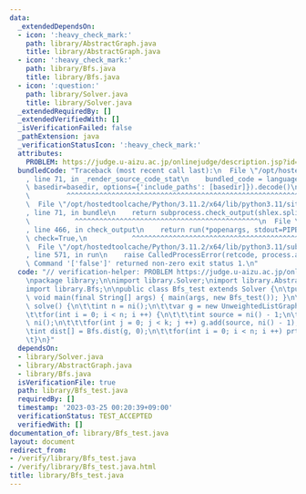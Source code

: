 ```yaml
---
data:
  _extendedDependsOn:
  - icon: ':heavy_check_mark:'
    path: library/AbstractGraph.java
    title: library/AbstractGraph.java
  - icon: ':heavy_check_mark:'
    path: library/Bfs.java
    title: library/Bfs.java
  - icon: ':question:'
    path: library/Solver.java
    title: library/Solver.java
  _extendedRequiredBy: []
  _extendedVerifiedWith: []
  _isVerificationFailed: false
  _pathExtension: java
  _verificationStatusIcon: ':heavy_check_mark:'
  attributes:
    PROBLEM: https://judge.u-aizu.ac.jp/onlinejudge/description.jsp?id=ALDS1_11_C
  bundledCode: "Traceback (most recent call last):\n  File \"/opt/hostedtoolcache/Python/3.11.2/x64/lib/python3.11/site-packages/onlinejudge_verify/documentation/build.py\"\
    , line 71, in _render_source_code_stat\n    bundled_code = language.bundle(stat.path,\
    \ basedir=basedir, options={'include_paths': [basedir]}).decode()\n          \
    \         ^^^^^^^^^^^^^^^^^^^^^^^^^^^^^^^^^^^^^^^^^^^^^^^^^^^^^^^^^^^^^^^^^^^^^^^^^^^^^^^^^\n\
    \  File \"/opt/hostedtoolcache/Python/3.11.2/x64/lib/python3.11/site-packages/onlinejudge_verify/languages/user_defined.py\"\
    , line 71, in bundle\n    return subprocess.check_output(shlex.split(command))\n\
    \           ^^^^^^^^^^^^^^^^^^^^^^^^^^^^^^^^^^^^^^^^^^^^^\n  File \"/opt/hostedtoolcache/Python/3.11.2/x64/lib/python3.11/subprocess.py\"\
    , line 466, in check_output\n    return run(*popenargs, stdout=PIPE, timeout=timeout,\
    \ check=True,\n           ^^^^^^^^^^^^^^^^^^^^^^^^^^^^^^^^^^^^^^^^^^^^^^^^^^^^^^^^^\n\
    \  File \"/opt/hostedtoolcache/Python/3.11.2/x64/lib/python3.11/subprocess.py\"\
    , line 571, in run\n    raise CalledProcessError(retcode, process.args,\nsubprocess.CalledProcessError:\
    \ Command '['false']' returned non-zero exit status 1.\n"
  code: "// verification-helper: PROBLEM https://judge.u-aizu.ac.jp/onlinejudge/description.jsp?id=ALDS1_11_C\n\
    \npackage library;\n\nimport library.Solver;\nimport library.AbstractGraph;\n\
    import library.Bfs;\n\npublic class Bfs_test extends Solver {\n\tpublic static\
    \ void main(final String[] args) { main(args, new Bfs_test()); }\n\n\tpublic void\
    \ solve() {\n\t\tint n = ni();\n\t\tvar g = new UnweightedListGraph(n, true);\n\
    \t\tfor(int i = 0; i < n; i ++) {\n\t\t\tint source = ni() - 1;\n\t\t\tint k =\
    \ ni();\n\t\t\tfor(int j = 0; j < k; j ++) g.add(source, ni() - 1);\n\t\t}\n\t\
    \tint dist[] = Bfs.dist(g, 0);\n\t\tfor(int i = 0; i < n; i ++) prtln(i + 1, dist[i]);\n\
    \t}\n}"
  dependsOn:
  - library/Solver.java
  - library/AbstractGraph.java
  - library/Bfs.java
  isVerificationFile: true
  path: library/Bfs_test.java
  requiredBy: []
  timestamp: '2023-03-25 00:20:39+09:00'
  verificationStatus: TEST_ACCEPTED
  verifiedWith: []
documentation_of: library/Bfs_test.java
layout: document
redirect_from:
- /verify/library/Bfs_test.java
- /verify/library/Bfs_test.java.html
title: library/Bfs_test.java
---
```

